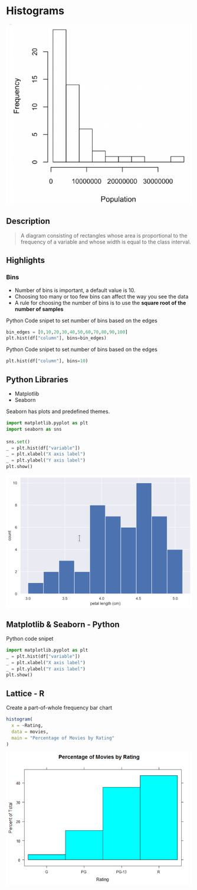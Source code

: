 # Histograms


![Histograms](../../images/statistics/histogram.png)

## Description

> A diagram consisting of rectangles whose area is proportional to the frequency of a variable and whose width is equal to the class interval.

## Highlights

### Bins 

* Number of bins is important, a default value is 10. 
* Choosing too many or too few bins can affect the way you see the data
* A rule for choosing the number of bins is to use the **square root of the number of samples**


Python Code snipet to set number of bins based on the edges

```python
bin_edges = [0,10,20,30,40,50,60,70,80,90,100]
plt.hist(df["column"], bins=bin_edges)
```

Python Code snipet to set number of bins based on the edges

```python
plt.hist(df["column"], bins=10)
```

## Python Libraries

* Matplotlib
* Seaborn

Seaborn has plots and predefined themes.

```python
import matplotlib.pyplot as plt
import seaborn as sns

sns.set()
_ = plt.hist(df["variable"])
_ = plt.xlabel("X axis label")
_ = plt.ylabel("Y axis label")
plt.show()
```

![Histogram with Seaborn](../../images/statistics/histogramsns.png)

## Matplotlib & Seaborn - Python

Python code snipet

```python
import matplotlib.pyplot as plt
_ = plt.hist(df["variable"])
_ = plt.xlabel("X axis label")
_ = plt.ylabel("Y axis label")
plt.show()
```

## Lattice - R

Create a part-of-whole frequency bar chart

``` r
histogram(
  x = ~Rating,
  data = movies,
  main = "Percentage of Movies by Rating"
)
```

![](../../images/statistics/histogram_lattice_1.png)

